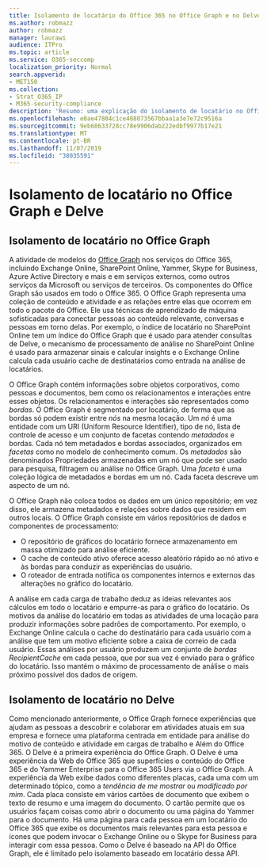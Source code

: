 ```yaml
---
title: Isolamento de locatário do Office 365 no Office Graph e no Delve
ms.author: robmazz
author: robmazz
manager: laurawi
audience: ITPro
ms.topic: article
ms.service: O365-seccomp
localization_priority: Normal
search.appverid:
- MET150
ms.collection:
- Strat_O365_IP
- M365-security-compliance
description: 'Resumo: uma explicação do isolamento de locatário no Office Graph e no Delve.'
ms.openlocfilehash: e0ae47804c1ce488073567bbaa1a3e7e72c9516a
ms.sourcegitcommit: 9eb68633728cc78e9906dab222edbf9977b17e21
ms.translationtype: MT
ms.contentlocale: pt-BR
ms.lasthandoff: 11/07/2019
ms.locfileid: "38035591"
---
```

# <a name="tenant-isolation-in-the-office-graph-and-delve"></a>Isolamento de locatário no Office Graph e Delve

## <a name="tenant-isolation-in-the-office-graph"></a>Isolamento de locatário no Office Graph

A atividade de modelos do [Office Graph](https://developer.microsoft.com) nos serviços do Office 365, incluindo Exchange Online, SharePoint Online, Yammer, Skype for Business, Azure Active Directory e mais e em serviços externos, como outros serviços da Microsoft ou serviços de terceiros. Os componentes do Office Graph são usados em todo o Office 365. O Office Graph representa uma coleção de conteúdo e atividade e as relações entre elas que ocorrem em todo o pacote do Office. Ele usa técnicas de aprendizado de máquina sofisticadas para conectar pessoas ao conteúdo relevante, conversas e pessoas em torno delas. Por exemplo, o índice de locatário no SharePoint Online tem um índice do Office Graph que é usado para atender consultas de Delve, o mecanismo de processamento de análise no SharePoint Online é usado para armazenar sinais e calcular insights e o Exchange Online calcula cada usuário cache de destinatários como entrada na análise de locatários.

O Office Graph contém informações sobre objetos corporativos, como pessoas e documentos, bem como os relacionamentos e interações entre esses objetos. Os relacionamentos e interações são representados como *bordas*. O Office Graph é segmentado por locatário, de forma que as bordas só podem existir entre *nós* na mesma locação. Um *nó* é uma entidade com um URI (Uniform Resource Identifier), tipo de nó, lista de controle de acesso e um conjunto de facetas contendo *metadados* e bordas. Cada nó tem metadados e bordas associados, organizados em *facetas* como no modelo de conhecimento comum. Os *metadados* são denominados Propriedades armazenadas em um nó que pode ser usado para pesquisa, filtragem ou análise no Office Graph. Uma *faceta* é uma coleção lógica de metadados e bordas em um nó. Cada faceta descreve um aspecto de um nó. 

O Office Graph não coloca todos os dados em um único repositório; em vez disso, ele armazena metadados e relações sobre dados que residem em outros locais. O Office Graph consiste em vários repositórios de dados e componentes de processamento:

- O repositório de gráficos do locatário fornece armazenamento em massa otimizado para análise eficiente.
- O cache de conteúdo ativo oferece acesso aleatório rápido ao nó ativo e às bordas para conduzir as experiências do usuário.
- O roteador de entrada notifica os componentes internos e externos das alterações no gráfico do locatário.

A análise em cada carga de trabalho deduz as ideias relevantes aos cálculos em todo o locatário e empurre-as para o gráfico do locatário. Os motivos da análise do locatário em todas as atividades de uma locação para produzir informações sobre padrões de comportamento. Por exemplo, o Exchange Online calcula o cache do destinatário para cada usuário com a análise que tem um motivo eficiente sobre a caixa de correio de cada usuário. Essas análises por usuário produzem um conjunto de *bordas RecipientCache* em cada pessoa, que por sua vez é enviado para o gráfico do locatário. Isso mantém o máximo de processamento de análise o mais próximo possível dos dados de origem.

## <a name="tenant-isolation-in-delve"></a>Isolamento de locatário no Delve

Como mencionado anteriormente, o Office Graph fornece experiências que ajudam as pessoas a descobrir e colaborar em atividades atuais em sua empresa e fornece uma plataforma centrada em entidade para análise do motivo de conteúdo e atividade em cargas de trabalho e Além do Office 365. O Delve é a primeira experiência do Office Graph.
O Delve é uma experiência da Web do Office 365 que superfícies o conteúdo do Office 365 e do Yammer Enterprise para o Office 365 Users via o Office Graph. A experiência da Web exibe dados como diferentes placas, cada uma com um determinado tópico, como a *tendência de me mostrar* ou *modificado por mim*. Cada placa consiste em vários cartões de documento que exibem o texto de resumo e uma imagem do documento. O cartão permite que os usuários façam coisas como abrir o documento ou uma página do Yammer para o documento. Há uma página para cada pessoa em um locatário do Office 365 que exibe os documentos mais relevantes para esta pessoa e ícones que podem invocar o Exchange Online ou o Skype for Business para interagir com essa pessoa. Como o Delve é baseado na API do Office Graph, ele é limitado pelo isolamento baseado em locatário dessa API.